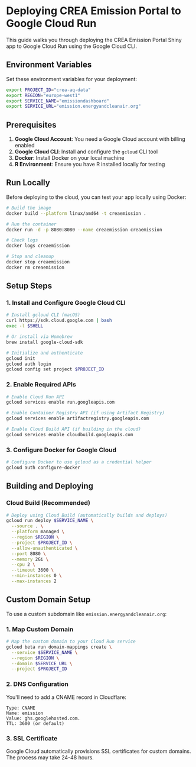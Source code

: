 # Deploying CREA Emission Portal to Google Cloud Run

This guide walks you through deploying the CREA Emission Portal Shiny app to Google Cloud Run using the Google Cloud CLI.

## Environment Variables

Set these environment variables for your deployment:

```bash
export PROJECT_ID="crea-aq-data"
export REGION="europe-west1"
export SERVICE_NAME="emissiondashboard"
export SERVICE_URL="emission.energyandcleanair.org"
```

## Prerequisites

1. **Google Cloud Account**: You need a Google Cloud account with billing enabled
2. **Google Cloud CLI**: Install and configure the `gcloud` CLI tool
3. **Docker**: Install Docker on your local machine
4. **R Environment**: Ensure you have R installed locally for testing

## Run Locally

Before deploying to the cloud, you can test your app locally using Docker:

```bash
# Build the image
docker build --platform linux/amd64 -t creaemission .

# Run the container
docker run -d -p 8080:8080 --name creaemission creaemission

# Check logs
docker logs creaemission

# Stop and cleanup
docker stop creaemission
docker rm creaemission
```

## Setup Steps

### 1. Install and Configure Google Cloud CLI

```bash
# Install gcloud CLI (macOS)
curl https://sdk.cloud.google.com | bash
exec -l $SHELL

# Or install via Homebrew
brew install google-cloud-sdk

# Initialize and authenticate
gcloud init
gcloud auth login
gcloud config set project $PROJECT_ID
```

### 2. Enable Required APIs

```bash
# Enable Cloud Run API
gcloud services enable run.googleapis.com

# Enable Container Registry API (if using Artifact Registry)
gcloud services enable artifactregistry.googleapis.com

# Enable Cloud Build API (if building in the cloud)
gcloud services enable cloudbuild.googleapis.com
```

### 3. Configure Docker for Google Cloud

```bash
# Configure Docker to use gcloud as a credential helper
gcloud auth configure-docker
```

## Building and Deploying

### Cloud Build (Recommended)

```bash
# Deploy using Cloud Build (automatically builds and deploys)
gcloud run deploy $SERVICE_NAME \
  --source . \
  --platform managed \
  --region $REGION \
  --project $PROJECT_ID \
  --allow-unauthenticated \
  --port 8080 \
  --memory 2Gi \
  --cpu 2 \
  --timeout 3600 \
  --min-instances 0 \
  --max-instances 2
```

## Custom Domain Setup

To use a custom subdomain like `emission.energyandcleanair.org`:

### 1. Map Custom Domain

```bash
# Map the custom domain to your Cloud Run service
gcloud beta run domain-mappings create \
  --service $SERVICE_NAME \
  --region $REGION \
  --domain $SERVICE_URL \
  --project $PROJECT_ID
```

### 2. DNS Configuration

You'll need to add a CNAME record in Cloudflare:

```
Type: CNAME
Name: emission
Value: ghs.googlehosted.com.
TTL: 3600 (or default)
```

### 3. SSL Certificate

Google Cloud automatically provisions SSL certificates for custom domains. The process may take 24-48 hours.